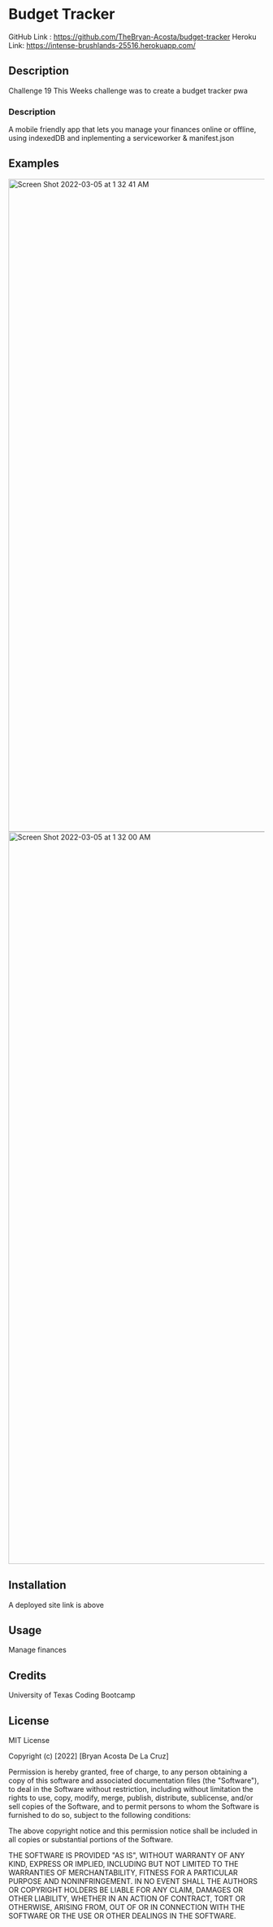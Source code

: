 # Budget Tracker

GitHub Link : https://github.com/TheBryan-Acosta/budget-tracker
Heroku Link: https://intense-brushlands-25516.herokuapp.com/

## **Description**

Challenge 19 This Weeks challenge was to create a budget tracker pwa

### **Description**

A mobile friendly app that lets you manage your finances online or offline, using indexedDB and inplementing a serviceworker & manifest.json

## **Examples**
<img width="1283" alt="Screen Shot 2022-03-05 at 1 32 41 AM" src="https://user-images.githubusercontent.com/82281061/156873579-9b0517e1-1f5d-482b-a200-4fb916d8b4ea.png">
<img width="1439" alt="Screen Shot 2022-03-05 at 1 32 00 AM" src="https://user-images.githubusercontent.com/82281061/156873590-1d939530-4db0-4e57-b999-fc5d0e1e6bcf.png">


## **Installation**

A deployed site link is above

## **Usage**

Manage finances

## **Credits**

University of Texas Coding Bootcamp

## **License**

MIT License

Copyright (c) [2022] [Bryan Acosta De La Cruz]

Permission is hereby granted, free of charge, to any person obtaining a copy
of this software and associated documentation files (the "Software"), to deal
in the Software without restriction, including without limitation the rights
to use, copy, modify, merge, publish, distribute, sublicense, and/or sell
copies of the Software, and to permit persons to whom the Software is
furnished to do so, subject to the following conditions:

The above copyright notice and this permission notice shall be included in all
copies or substantial portions of the Software.

THE SOFTWARE IS PROVIDED "AS IS", WITHOUT WARRANTY OF ANY KIND, EXPRESS OR
IMPLIED, INCLUDING BUT NOT LIMITED TO THE WARRANTIES OF MERCHANTABILITY,
FITNESS FOR A PARTICULAR PURPOSE AND NONINFRINGEMENT. IN NO EVENT SHALL THE
AUTHORS OR COPYRIGHT HOLDERS BE LIABLE FOR ANY CLAIM, DAMAGES OR OTHER
LIABILITY, WHETHER IN AN ACTION OF CONTRACT, TORT OR OTHERWISE, ARISING FROM,
OUT OF OR IN CONNECTION WITH THE SOFTWARE OR THE USE OR OTHER DEALINGS IN THE
SOFTWARE.
